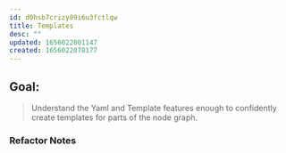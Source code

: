 ```yaml
---
id: d0hsb7crizy89i6u3fctlqw
title: Templates
desc: ""
updated: 1656022801147
created: 1656022078177
---
```


## Goal:

> Understand the Yaml and Template features enough to confidently create templates for parts of the node graph.

### Refactor Notes
